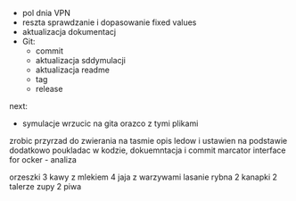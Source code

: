 - pol dnia VPN
- reszta sprawdzanie i dopasowanie fixed values
- aktualizacja dokumentacj
- Git:
	- commit
	- aktualizacja sddymulacji
	- aktualizacja readme
	- tag
	- release

next:
- symulacje wrzucic na gita orazco z tymi plikami


zrobic przyrzad do zwierania na tasmie
opis ledow i ustawien na podstawie
dodatkowo poukladac w kodzie, dokuemntacja i commit
marcator interface for ocker - analiza



orzeszki
3 kawy z mlekiem
4 jaja z warzywami
lasanie rybna
2 kanapki
2 talerze zupy
2 piwa